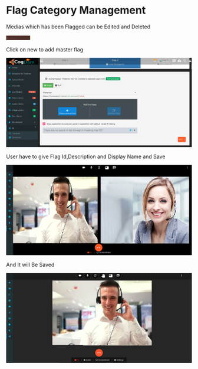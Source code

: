 # Flag Category Management

Medias which has been Flagged can be Edited and Deleted

![](../.gitbook/assets/image%20%2812%29.png)

Click on new to add master flag

![](../.gitbook/assets/image%20%28241%29.png)

User have to give Flag Id,Description and Display Name and Save

![](../.gitbook/assets/image%20%2811%29.png)

And It will Be Saved

![](../.gitbook/assets/image%20%2877%29.png)

